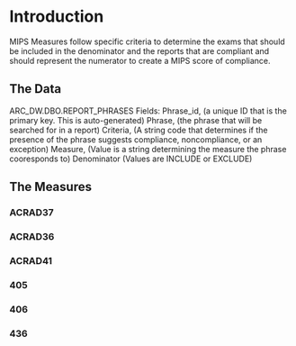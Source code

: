 # Introduction 
MIPS Measures follow specific criteria to determine the exams that should be included in the denominator and the reports that are compliant and should represent the numerator to create a MIPS score of compliance. 

## The Data 
ARC_DW.DBO.REPORT_PHRASES 
  Fields: Phrase_id, (a unique ID that is the primary key. This is auto-generated)
          Phrase, (the phrase that will be searched for in a report)
          Criteria, (A string code that determines if the presence of the phrase suggests compliance, noncompliance, or an exception)
          Measure, (Value is a string determining the measure the phrase cooresponds to)
          Denominator (Values are INCLUDE or EXCLUDE)
## The Measures 

### ACRAD37

### ACRAD36

### ACRAD41

### 405

### 406

### 436
